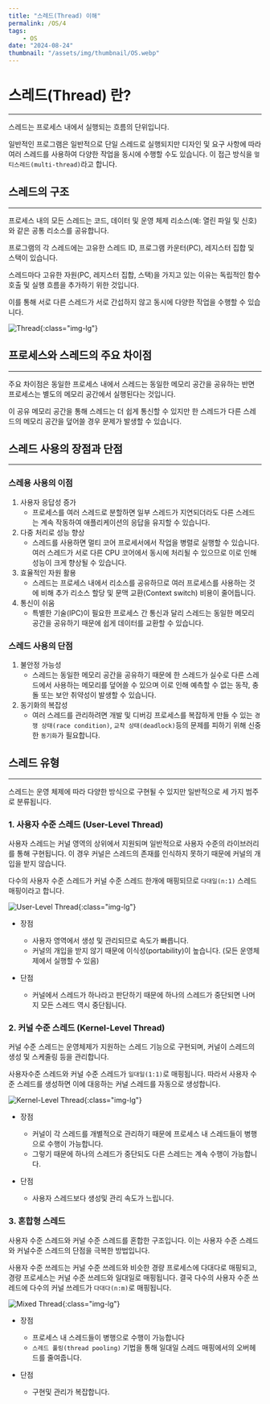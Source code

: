 ```yaml
---
title: "스레드(Thread) 이해"
permalink: /OS/4
tags:
    - OS
date: "2024-08-24"
thumbnail: "/assets/img/thumbnail/OS.webp"
---
```


# 스레드(Thread) 란?
---

스레드는 프로세스 내에서 실행되는 흐름의 단위입니다.

일반적인 프로그램은 일반적으로 단일 스레드로 실행되지만 디자인 및 요구 사항에 따라 여러 스레드를 사용하여 다양한 작업을 동시에 수행할 수도 있습니다. 
이 접근 방식을 `멀티스레드(multi-thread)`라고 합니다.

## 스레드의 구조
---

프로세스 내의 모든 스레드는 코드, 데이터 및 운영 체제 리소스(예: 열린 파일 및 신호)와 같은 공통 리소스를 공유합니다.

프로그램의 각 스레드에는 고유한 스레드 ID, 프로그램 카운터(PC), 레지스터 집합 및 스택이 있습니다. 

스레드마다 고유한 자원(PC, 레지스터 집합, 스택)을 가지고 있는 이유는 독립적인 함수 호출 및 실행 흐름을 추가하기 위한 것입니다.

이를 통해 서로 다른 스레드가 서로 간섭하지 않고 동시에 다양한 작업을 수행할 수 있습니다.

![Thread](/assets/img/posts/OS/4/1.webp "Thread"){:class="img-lg"}

## 프로세스와 스레드의 주요 차이점
---

주요 차이점은 동일한 프로세스 내에서 스레드는 동일한 메모리 공간을 공유하는 반면 프로세스는 별도의 메모리 공간에서 실행된다는 것입니다.

이 공유 메모리 공간을 통해 스레드는 더 쉽게 통신할 수 있지만 한 스레드가 다른 스레드의 메모리 공간을 덮어쓸 경우 문제가 발생할 수 있습니다.

## 스레드 사용의 장점과 단점
---

### 스레용 사용의 이점
1. 사용자 응답성 증가
    - 프로세스를 여러 스레드로 분할하면 일부 스레드가 지연되더라도 다른 스레드는 계속 작동하여 애플리케이션의 응답을 유지할 수 있습니다.
2. 다중 처리로 성능 향상
    - 스레드를 사용하면 멀티 코어 프로세서에서 작업을 병렬로 실행할 수 있습니다. 여러 스레드가 서로 다른 CPU 코어에서 동시에 처리될 수 있으므로 이로 인해 성능이 크게 향상될 수 있습니다.
3. 효율적인 자원 활용
    - 스레드는 프로세스 내에서 리소스를 공유하므로 여러 프로세스를 사용하는 것에 비해 추가 리소스 할당 및 문맥 교환(Context switch) 비용이 줄어듭니다.
4. 통신이 쉬움
    - 특별한 기술(IPC)이 필요한 프로세스 간 통신과 달리 스레드는 동일한 메모리 공간을 공유하기 때문에 쉽게 데이터를 교환할 수 있습니다.

### 스레드 사용의 단점
1. 불안정 가능성
    - 스레드는 동일한 메모리 공간을 공유하기 때문에 한 스레드가 실수로 다른 스레드에서 사용하는 메모리를 덮어쓸 수 있으며 이로 인해 예측할 수 없는 동작, 충돌 또는 보안 취약성이 발생할 수 있습니다.
2. 동기화의 복잡성
    - 여러 스레드를 관리하려면 개발 및 디버깅 프로세스를 복잡하게 만들 수 있는 `경쟁 상태(race condition)`, `교착 상태(deadlock)`등의 문제를 피하기 위해 신중한 `동기화`가 필요합니다.

## 스레드 유형
---

스레드는 운영 체제에 따라 다양한 방식으로 구현될 수 있지만 일반적으로 세 가지 범주로 분류됩니다.

### 1. 사용자 수준 스레드 (User-Level Thread)
사용자 스레드는 커널 영역의 상위에서 지원되며 일반적으로 사용자 수준의 라이브러리를 통해 구현됩니다.
이 경우 커널은 스레드의 존재를 인식하지 못하기 때문에 커널의 개입을 받지 않습니다.

다수의 사용자 수준 스레드가 커널 수준 스레드 한개에 매핑되므로 `다대일(n:1)` 스레드 매핑이라고 합니다.

![User-Level Thread](/assets/img/posts/OS/4/2.webp "User-Level Thread"){:class="img-lg"}

- 장점
    - 사용자 영역에서 생성 및 관리되므로 속도가 빠릅니다.
    - 커널의 개입을 받지 않기 때문에 이식성(portability)이 높습니다. (모든 운영체제에서 실행할 수 있음)

- 단점
    - 커널에서 스레드가 하나라고 판단하기 때문에 하나의 스레드가 중단되면 나머지 모든 스레드 역시 중단됩니다.

### 2. 커널 수준 스레드 (Kernel-Level Thread)
커널 수준 스레드는 운영체제가 지원하는 스레드 기능으로 구현되며, 커널이 스레드의 생성 및 스케줄링 등을 관리합니다.

사용자수준 스레드와 커널 수준 스레드가 `일대일(1:1)`로 매핑됩니다. 따라서 사용자 수준 스레드를 생성하면 이에 대응하는 커널 스레드를 자동으로 생성합니다.

![Kernel-Level Thread](/assets/img/posts/OS/4/3.webp "Kernel-Level Thread"){:class="img-lg"}

- 장점
    - 커널이 각 스레드를 개별적으로 관리하기 때문에 프로세스 내 스레드들이 병행으로 수행이 가능합니다.
    - 그렇기 때문에 하나의 스레드가 중단되도 다른 스레드는 계속 수행이 가능합니다.

- 단점
    - 사용자 스레드보다 생성및 관리 속도가 느립니다.

### 3. 혼합형 스레드
사용자 수준 스레드와 커널 수준 스레드를 혼합한 구조입니다. 이는 사용자 수준 스레드와 커널수준 스레드의 단점을 극복한 방법입니다.

사용자 수준 쓰레드는 커널 수준 쓰레드와 비슷한 경량 프로세스에 다대다로 매핑되고, 경량 프로세스는 커널 수준 쓰레드와 일대일로 매핑됩니다. 결국 다수의 사용자 수준 쓰레드에 다수의 커널 쓰레드가 `다대다(n:m)`로 매핑됩니다.

![Mixed Thread](/assets/img/posts/OS/4/3.webp "Mixed Thread"){:class="img-lg"}

- 장점
    - 프로세스 내 스레드들이 병행으로 수행이 가능합니다
    - `스레드 풀링(thread pooling)` 기법을 통해 일대일 스레드 매핑에서의 오버헤드를 줄여줍니다.

- 단점
    - 구현및 관리가 복잡합니다.
